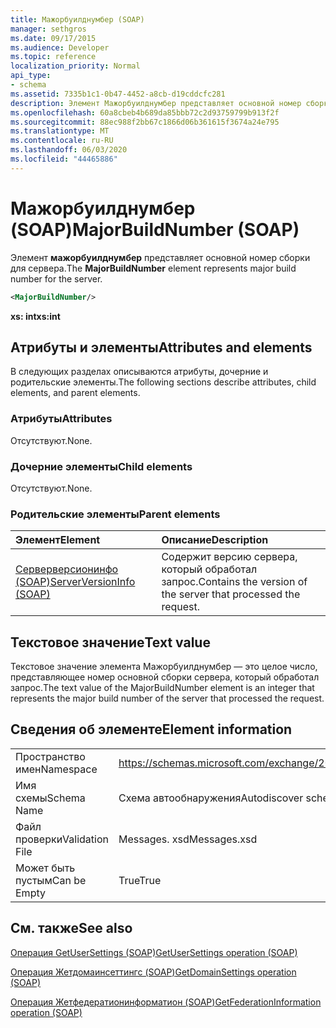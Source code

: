 ```yaml
---
title: Мажорбуилднумбер (SOAP)
manager: sethgros
ms.date: 09/17/2015
ms.audience: Developer
ms.topic: reference
localization_priority: Normal
api_type:
- schema
ms.assetid: 7335b1c1-0b47-4452-a8cb-d19cddcfc281
description: Элемент Мажорбуилднумбер представляет основной номер сборки для сервера.
ms.openlocfilehash: 60a8cbeb4b689da85bbb72c2d93759799b913f2f
ms.sourcegitcommit: 88ec988f2bb67c1866d06b361615f3674a24e795
ms.translationtype: MT
ms.contentlocale: ru-RU
ms.lasthandoff: 06/03/2020
ms.locfileid: "44465886"
---
```

# <a name="majorbuildnumber-soap"></a><span data-ttu-id="39e48-103">Мажорбуилднумбер (SOAP)</span><span class="sxs-lookup"><span data-stu-id="39e48-103">MajorBuildNumber (SOAP)</span></span>

<span data-ttu-id="39e48-104">Элемент **мажорбуилднумбер** представляет основной номер сборки для сервера.</span><span class="sxs-lookup"><span data-stu-id="39e48-104">The **MajorBuildNumber** element represents major build number for the server.</span></span> 
  
```XML
<MajorBuildNumber/>
```

 <span data-ttu-id="39e48-105">**xs: int**</span><span class="sxs-lookup"><span data-stu-id="39e48-105">**xs:int**</span></span>
## <a name="attributes-and-elements"></a><span data-ttu-id="39e48-106">Атрибуты и элементы</span><span class="sxs-lookup"><span data-stu-id="39e48-106">Attributes and elements</span></span>

<span data-ttu-id="39e48-107">В следующих разделах описываются атрибуты, дочерние и родительские элементы.</span><span class="sxs-lookup"><span data-stu-id="39e48-107">The following sections describe attributes, child elements, and parent elements.</span></span>
  
### <a name="attributes"></a><span data-ttu-id="39e48-108">Атрибуты</span><span class="sxs-lookup"><span data-stu-id="39e48-108">Attributes</span></span>

<span data-ttu-id="39e48-109">Отсутствуют.</span><span class="sxs-lookup"><span data-stu-id="39e48-109">None.</span></span>
  
### <a name="child-elements"></a><span data-ttu-id="39e48-110">Дочерние элементы</span><span class="sxs-lookup"><span data-stu-id="39e48-110">Child elements</span></span>

<span data-ttu-id="39e48-111">Отсутствуют.</span><span class="sxs-lookup"><span data-stu-id="39e48-111">None.</span></span>
  
### <a name="parent-elements"></a><span data-ttu-id="39e48-112">Родительские элементы</span><span class="sxs-lookup"><span data-stu-id="39e48-112">Parent elements</span></span>

|<span data-ttu-id="39e48-113">**Элемент**</span><span class="sxs-lookup"><span data-stu-id="39e48-113">**Element**</span></span>|<span data-ttu-id="39e48-114">**Описание**</span><span class="sxs-lookup"><span data-stu-id="39e48-114">**Description**</span></span>|
|:-----|:-----|
|[<span data-ttu-id="39e48-115">Серверверсионинфо (SOAP)</span><span class="sxs-lookup"><span data-stu-id="39e48-115">ServerVersionInfo (SOAP)</span></span>](serverversioninfo-soap.md) <br/> |<span data-ttu-id="39e48-116">Содержит версию сервера, который обработал запрос.</span><span class="sxs-lookup"><span data-stu-id="39e48-116">Contains the version of the server that processed the request.</span></span>  <br/> |
   
## <a name="text-value"></a><span data-ttu-id="39e48-117">Текстовое значение</span><span class="sxs-lookup"><span data-stu-id="39e48-117">Text value</span></span>

<span data-ttu-id="39e48-118">Текстовое значение элемента Мажорбуилднумбер — это целое число, представляющее номер основной сборки сервера, который обработал запрос.</span><span class="sxs-lookup"><span data-stu-id="39e48-118">The text value of the MajorBuildNumber element is an integer that represents the major build number of the server that processed the request.</span></span>
  
## <a name="element-information"></a><span data-ttu-id="39e48-119">Сведения об элементе</span><span class="sxs-lookup"><span data-stu-id="39e48-119">Element information</span></span>

|||
|:-----|:-----|
|<span data-ttu-id="39e48-120">Пространство имен</span><span class="sxs-lookup"><span data-stu-id="39e48-120">Namespace</span></span>  <br/> |https://schemas.microsoft.com/exchange/2010/Autodiscover  <br/> |
|<span data-ttu-id="39e48-121">Имя схемы</span><span class="sxs-lookup"><span data-stu-id="39e48-121">Schema Name</span></span>  <br/> |<span data-ttu-id="39e48-122">Схема автообнаружения</span><span class="sxs-lookup"><span data-stu-id="39e48-122">Autodiscover schema</span></span>  <br/> |
|<span data-ttu-id="39e48-123">Файл проверки</span><span class="sxs-lookup"><span data-stu-id="39e48-123">Validation File</span></span>  <br/> |<span data-ttu-id="39e48-124">Messages. xsd</span><span class="sxs-lookup"><span data-stu-id="39e48-124">Messages.xsd</span></span>  <br/> |
|<span data-ttu-id="39e48-125">Может быть пустым</span><span class="sxs-lookup"><span data-stu-id="39e48-125">Can be Empty</span></span>  <br/> |<span data-ttu-id="39e48-126">True</span><span class="sxs-lookup"><span data-stu-id="39e48-126">True</span></span>  <br/> |
   
## <a name="see-also"></a><span data-ttu-id="39e48-127">См. также</span><span class="sxs-lookup"><span data-stu-id="39e48-127">See also</span></span>



[<span data-ttu-id="39e48-128">Операция GetUserSettings (SOAP)</span><span class="sxs-lookup"><span data-stu-id="39e48-128">GetUserSettings operation (SOAP)</span></span>](getusersettings-operation-soap.md)
  
[<span data-ttu-id="39e48-129">Операция Жетдомаинсеттингс (SOAP)</span><span class="sxs-lookup"><span data-stu-id="39e48-129">GetDomainSettings operation (SOAP)</span></span>](getdomainsettings-operation-soap.md)
  
[<span data-ttu-id="39e48-130">Операция Жетфедератионинформатион (SOAP)</span><span class="sxs-lookup"><span data-stu-id="39e48-130">GetFederationInformation operation (SOAP)</span></span>](getfederationinformation-operation-soap.md)

